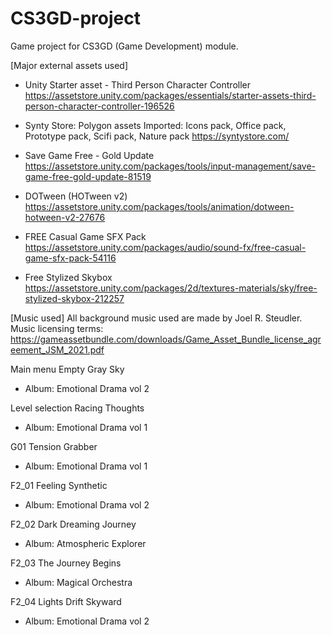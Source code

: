 # CS3GD-project
Game project for CS3GD (Game Development) module.


[Major external assets used]

- Unity Starter asset - Third Person Character Controller
https://assetstore.unity.com/packages/essentials/starter-assets-third-person-character-controller-196526

- Synty Store: Polygon assets 
Imported: Icons pack, Office pack, Prototype pack, Scifi pack, Nature pack
https://syntystore.com/

- Save Game Free - Gold Update
https://assetstore.unity.com/packages/tools/input-management/save-game-free-gold-update-81519

- DOTween (HOTween v2)
https://assetstore.unity.com/packages/tools/animation/dotween-hotween-v2-27676

- FREE Casual Game SFX Pack
https://assetstore.unity.com/packages/audio/sound-fx/free-casual-game-sfx-pack-54116

- Free Stylized Skybox
https://assetstore.unity.com/packages/2d/textures-materials/sky/free-stylized-skybox-212257

[Music used]
All background music used are made by Joel R. Steudler.
Music licensing terms: https://gameassetbundle.com/downloads/Game_Asset_Bundle_license_agreement_JSM_2021.pdf

Main menu
Empty Gray Sky
- Album: Emotional Drama vol 2

Level selection
Racing Thoughts
- Album: Emotional Drama vol 1

G01
Tension Grabber
- Album: Emotional Drama vol 1

F2_01
Feeling Synthetic
- Album: Emotional Drama vol 2

F2_02
Dark Dreaming Journey
- Album: Atmospheric Explorer

F2_03
The Journey Begins
- Album: Magical Orchestra

F2_04
Lights Drift Skyward
- Album: Emotional Drama vol 2